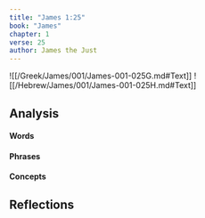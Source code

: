 ```yaml
---
title: "James 1:25"
book: "James"
chapter: 1
verse: 25
author: James the Just
---
```

![[/Greek/James/001/James-001-025G.md#Text]]
![[/Hebrew/James/001/James-001-025H.md#Text]]

## Analysis

#### Words

#### Phrases

#### Concepts

## Reflections
